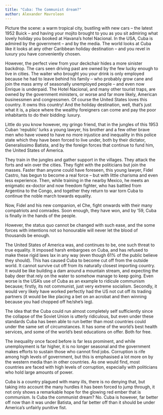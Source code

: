 ```yaml
---
title: "Cuba: The Communist dream?"
author: Alexander Mavroleon
---
```


Picture the scene: a warm tropical city, bustling with new cars – the latest 1952 Buick – and having your mojito brought to you as you sit admiring what lovely holiday you booked at Havana’s hotel Nacional. In the USA, Cuba is admired by the government – and by the media. The world looks at Cuba like it looks at any other Caribbean holiday destination – and you revel in luxury you have conveniently chosen.

However, the perfect view from your deckchair hides a more sinister backdrop. The cars seen driving past are owned by the few lucky enough to live in cities. The waiter who brought you your drink is only employed because he had to leave behind his family – who probably grow cane and join the mass army of seasonally unemployed people – and even now Enrique is underpaid. The Hotel Nacional, and many other tourist traps, are owned by the government ministers, or worse and far more likely, American businessmen and congressmen. Of course the United States loves this country. It owns this country! And the holiday destination, well, that’s just what it is, a place where the wealthy foreigners can come and pay the poor inhabitants to do their bidding: luxury.

Little do you know however, my gringo friend, that in the jungles of this 1953 Cuban ‘republic’ lurks a young lawyer, his brother and a few other brave men who have vowed to have no more injustice and inequality in this police state which they have been forced to live under, both by their dictator, Generalissimo Batista, and by the foreign forces that continue to fund him, the United States of America.

They train in the jungles and gather support in the villages. They attack the forts and win over the cities. They fight with the politicians but join the masses. Faster than anyone could have foreseen, this young lawyer, Fidel Castro, has begun to become a real force – but with little charisma and even less experience. Then, while training in the nearby Mexico, he meets an enigmatic ex-doctor and now freedom fighter, who has battled from Argentina to the Congo, and together they return to war torn Cuba to continue the noble march towards equality.

Now, Fidel and his new companion, el Che, fight onwards with their many compatriots and comrades. Soon enough, they have won, and by ’59, Cuba is finally in the hands of the people.

However, the status quo cannot be changed with such ease, and the some forces with intentions not so honourable will never let the blood of thousands be enough.

The United States of America was, and continues to be, one such threat to true equality. It imposed harsh embargoes on Cuba, and has refused to make these rigid laws lax in any way (even though 61% of the public believe they should). This has caused Cuba to become cut off from the outside world. It cannot survive cut off from its naturally closest importing country. It would be like building a dam around a mountain stream, and expecting the baby deer that rely on the water to somehow manage to keep going. Even worse is the USA’s use of Cuba as an example to ridicule communism because; firstly, its not communist, just very extreme socialism. Secondly, it would very likely have worked perfectly had the US not cut off its trading partners (it would be like placing a bet on an acrobat and then winning because you had chopped off he/she’s leg).

The idea that the Cuba could run almost completely self sufficiently since the collapse of the Soviet Union is utterly ridiculous, but even under these standards Cuba has been able to run better than most countries could under the same set of circumstances. It has some of the world’s best health services, and some of the world’s best educations on offer. Both for free.

The inequality once faced before is far less prominent, and while unemployment is far higher, it is no longer seasonal and the government makes efforts to sustain those who cannot find jobs. Corruption is rife among high levels of government, but this is emphasised a lot more on by the western media than in other countries. As one would find, most countries are faced with high levels of corruption, especially with politicians who hold large amounts of power.

Cuba is a country plagued with many ills, there is no denying that, but taking into account the many hurdles it has been forced to jump through, it not only shows a remarkable hope for the glowing red ember that is communism. Is Cuba the communist dream? No. Cuba is however, far better off now than it was under Batista, and far better off than it should be under America’s unfairly punitive fist.
